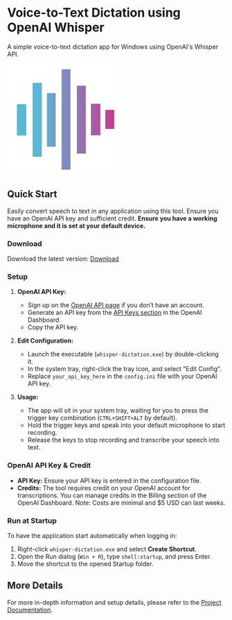 # Voice-to-Text Dictation using OpenAI Whisper

A simple voice-to-text dictation app for Windows using OpenAI's Whisper API.

![Voice-to-Text Dictation](assets/icon256x256.png)

## Quick Start

Easily convert speech to text in any application using this tool. Ensure you have an OpenAI API key and sufficient credit. **Ensure you have a working microphone and it is set at your default device.**

### Download

Download the latest version: [Download](https://github.com/jackbrumley/whisper-dictation/raw/main/bin/whisper-dictation.exe)

### Setup

1. **OpenAI API Key:**

   - Sign up on the [OpenAI API page](https://platform.openai.com/signup/) if you don’t have an account.
   - Generate an API key from the [API Keys section](https://platform.openai.com/account/api-keys) in the OpenAI Dashboard.
   - Copy the API key.

2. **Edit Configuration:**
   
   - Launch the executable (`whisper-dictation.exe`) by double-clicking it.
   - In the system tray, right-click the tray icon, and select "Edit Config".
   - Replace `your_api_key_here` in the `config.ini` file with your OpenAI API key.

3. **Usage:**
   - The app will sit in your system tray, waiting for you to press the trigger key combination (`CTRL+SHIFT+ALT` by default).
   - Hold the trigger keys and speak into your default microphone to start recording.
   - Release the keys to stop recording and transcribe your speech into text.

### OpenAI API Key & Credit

- **API Key:** Ensure your API key is entered in the configuration file.
- **Credits:** The tool requires credit on your OpenAI account for transcriptions. You can manage credits in the Billing section of the OpenAI Dashboard. Note: Costs are minimal and $5 USD can last weeks.

### Run at Startup

To have the application start automatically when logging in:

1. Right-click `whisper-dictation.exe` and select **Create Shortcut**.
2. Open the Run dialog (`Win + R`), type `shell:startup`, and press Enter.
3. Move the shortcut to the opened Startup folder.

## More Details

For more in-depth information and setup details, please refer to the [Project Documentation](https://github.com/jackbrumley/whisper-dictation/blob/main/Project.md).
